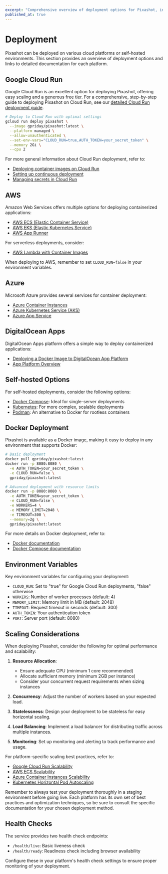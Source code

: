 ```yaml
---
excerpt: "Comprehensive overview of deployment options for Pixashot, including cloud platforms, self-hosted solutions, and scaling considerations."
published_at: true
---
```


# Deployment

Pixashot can be deployed on various cloud platforms or self-hosted environments. This section provides an overview of deployment options and links to detailed documentation for each platform.

## Google Cloud Run

Google Cloud Run is an excellent option for deploying Pixashot, offering easy scaling and a generous free tier. For a comprehensive, step-by-step guide to deploying Pixashot on Cloud Run, see our [detailed Cloud Run deployment guide](cloud-run-deployment.md).

```bash
# Deploy to Cloud Run with optimal settings
gcloud run deploy pixashot \
  --image gpriday/pixashot:latest \
  --platform managed \
  --allow-unauthenticated \
  --set-env-vars="CLOUD_RUN=true,AUTH_TOKEN=your_secret_token" \
  --memory 2Gi \
  --cpu 2
```

For more general information about Cloud Run deployment, refer to:
- [Deploying container images on Cloud Run](https://cloud.google.com/run/docs/deploying)
- [Setting up continuous deployment](https://cloud.google.com/run/docs/continuous-deployment)
- [Managing secrets in Cloud Run](https://cloud.google.com/run/docs/configuring/secrets)

## AWS

Amazon Web Services offers multiple options for deploying containerized applications:

- [AWS ECS (Elastic Container Service)](https://docs.aws.amazon.com/AmazonECS/latest/developerguide/Welcome.html)
- [AWS EKS (Elastic Kubernetes Service)](https://docs.aws.amazon.com/eks/latest/userguide/what-is-eks.html)
- [AWS App Runner](https://docs.aws.amazon.com/apprunner/latest/dg/what-is-apprunner.html)

For serverless deployments, consider:
- [AWS Lambda with Container Images](https://docs.aws.amazon.com/lambda/latest/dg/lambda-images.html)

When deploying to AWS, remember to set `CLOUD_RUN=false` in your environment variables.

## Azure

Microsoft Azure provides several services for container deployment:

- [Azure Container Instances](https://docs.microsoft.com/en-us/azure/container-instances/)
- [Azure Kubernetes Service (AKS)](https://docs.microsoft.com/en-us/azure/aks/)
- [Azure App Service](https://docs.microsoft.com/en-us/azure/app-service/configure-custom-container?pivots=container-linux)

## DigitalOcean Apps

DigitalOcean Apps platform offers a simple way to deploy containerized applications:

- [Deploying a Docker Image to DigitalOcean App Platform](https://docs.digitalocean.com/products/app-platform/how-to/deploy-a-docker-image/)
- [App Platform Overview](https://docs.digitalocean.com/products/app-platform/)

## Self-hosted Options

For self-hosted deployments, consider the following options:

- [Docker Compose](https://docs.docker.com/compose/): Ideal for single-server deployments
- [Kubernetes](https://kubernetes.io/docs/home/): For more complex, scalable deployments
- [Podman](https://podman.io/): An alternative to Docker for rootless containers

## Docker Deployment

Pixashot is available as a Docker image, making it easy to deploy in any environment that supports Docker:

```bash
# Basic deployment
docker pull gpriday/pixashot:latest
docker run -p 8080:8080 \
  -e AUTH_TOKEN=your_secret_token \
  -e CLOUD_RUN=false \
  gpriday/pixashot:latest

# Advanced deployment with resource limits
docker run -p 8080:8080 \
  -e AUTH_TOKEN=your_secret_token \
  -e CLOUD_RUN=false \
  -e WORKERS=4 \
  -e MEMORY_LIMIT=2048 \
  -e TIMEOUT=300 \
  --memory=2g \
  gpriday/pixashot:latest
```

For more details on Docker deployment, refer to:
- [Docker documentation](https://docs.docker.com/)
- [Docker Compose documentation](https://docs.docker.com/compose/)

## Environment Variables

Key environment variables for configuring your deployment:

- `CLOUD_RUN`: Set to "true" for Google Cloud Run deployments, "false" otherwise
- `WORKERS`: Number of worker processes (default: 4)
- `MEMORY_LIMIT`: Memory limit in MB (default: 2048)
- `TIMEOUT`: Request timeout in seconds (default: 300)
- `AUTH_TOKEN`: Your authentication token
- `PORT`: Server port (default: 8080)

## Scaling Considerations

When deploying Pixashot, consider the following for optimal performance and scalability:

1. **Resource Allocation**:
    - Ensure adequate CPU (minimum 1 core recommended)
    - Allocate sufficient memory (minimum 2GB per instance)
    - Consider your concurrent request requirements when sizing instances

2. **Concurrency**: Adjust the number of workers based on your expected load.
3. **Statelessness**: Design your deployment to be stateless for easy horizontal scaling.
4. **Load Balancing**: Implement a load balancer for distributing traffic across multiple instances.
5. **Monitoring**: Set up monitoring and alerting to track performance and usage.

For platform-specific scaling best practices, refer to:
- [Google Cloud Run Scalability](https://cloud.google.com/run/docs/about-instance-autoscaling)
- [AWS ECS Scalability](https://docs.aws.amazon.com/AmazonECS/latest/developerguide/service-auto-scaling.html)
- [Azure Container Instances Scalability](https://docs.microsoft.com/en-us/azure/container-instances/container-instances-orchestrator-relationship)
- [Kubernetes Horizontal Pod Autoscaling](https://kubernetes.io/docs/tasks/run-application/horizontal-pod-autoscale/)

Remember to always test your deployment thoroughly in a staging environment before going live. Each platform has its own set of best practices and optimization techniques, so be sure to consult the specific documentation for your chosen deployment method.

## Health Checks

The service provides two health check endpoints:
- `/health/live`: Basic liveness check
- `/health/ready`: Readiness check including browser availability

Configure these in your platform's health check settings to ensure proper monitoring of your deployment.